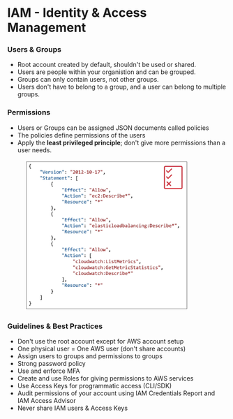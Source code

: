# IAM - Identity & Access Management

### Users & Groups

* Root account created by default, shouldn't be used or shared.
* Users are people within your organistion and can be grouped.
* Groups can only contain users, not other groups.
* Users don't have to belong to a group, and a user can belong to multiple groups.

### Permissions

* Users or Groups can be assigned JSON documents called policies
* &#x20; The policies define permissions of the users
* Apply the **least privileged principle**; don't give more permissions than a user needs.

<figure><img src="../../../../.gitbook/assets/image.png" alt="" width="375"><figcaption></figcaption></figure>

### Guidelines & Best Practices

* Don't use the root account except for AWS account setup
* One physical user = One AWS user (don't share accounts)
* Assign users to groups and permissions to groups
* Strong password policy
* Use and enforce MFA
* Create and use Roles for giving permissions to AWS services
* Use Access Keys for programmatic access (CLI/SDK)
* Audit permissions of your account using IAM Credentials Report and IAM Access Advisor
* Never share IAM users & Access Keys
